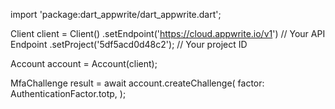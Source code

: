 import 'package:dart_appwrite/dart_appwrite.dart';

Client client = Client()
    .setEndpoint('https://cloud.appwrite.io/v1') // Your API Endpoint
    .setProject('5df5acd0d48c2'); // Your project ID

Account account = Account(client);

MfaChallenge result = await account.createChallenge(
    factor: AuthenticationFactor.totp,
);
